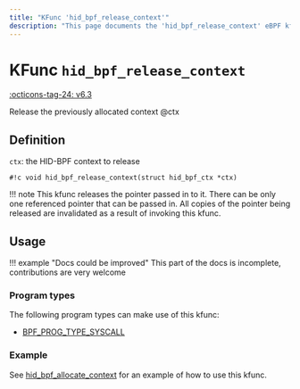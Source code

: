 ```yaml
---
title: "KFunc 'hid_bpf_release_context'"
description: "This page documents the 'hid_bpf_release_context' eBPF kfunc, including its definition, usage, program types that can use it, and examples."
---
```

# KFunc `hid_bpf_release_context`

<!-- [FEATURE_TAG](hid_bpf_release_context) -->
[:octicons-tag-24: v6.3](https://github.com/torvalds/linux/commit/91a7f802d1852f60139712bdcfa98db547ce0531)
<!-- [/FEATURE_TAG] -->

Release the previously allocated context @ctx

## Definition

`ctx`: the HID-BPF context to release

<!-- [KFUNC_DEF] -->
`#!c void hid_bpf_release_context(struct hid_bpf_ctx *ctx)`

!!! note
	This kfunc releases the pointer passed in to it. There can be only one referenced pointer that can be passed in. 
	All copies of the pointer being released are invalidated as a result of invoking this kfunc.
<!-- [/KFUNC_DEF] -->

## Usage

!!! example "Docs could be improved"
    This part of the docs is incomplete, contributions are very welcome

### Program types

The following program types can make use of this kfunc:

<!-- [KFUNC_PROG_REF] -->
- [BPF_PROG_TYPE_SYSCALL](../program-type/BPF_PROG_TYPE_SYSCALL.md)
<!-- [/KFUNC_PROG_REF] -->

### Example

See [hid_bpf_allocate_context](hid_bpf_allocate_context.md#example) for an example of how to use this kfunc.

